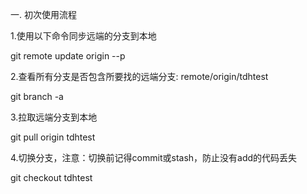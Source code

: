 一. 初次使用流程

1.使用以下命令同步远端的分支到本地

git remote update origin --p

2.查看所有分支是否包含所要找的远端分支: remote/origin/tdhtest

git branch -a

3.拉取远端分支到本地

git pull origin tdhtest

4.切换分支，注意：切换前记得commit或stash，防止没有add的代码丢失

git checkout tdhtest

